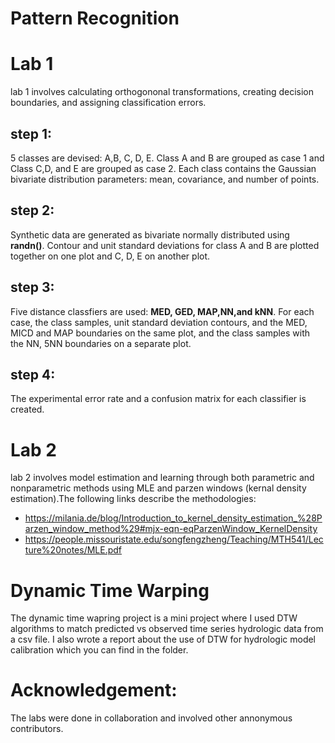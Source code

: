 # Pattern Recognition

# Lab 1 
lab 1 involves calculating orthogononal transformations, creating decision boundaries, and assigning classification errors. 

## step 1:
5 classes are devised: A,B, C, D, E. Class A and B are grouped as case 1 and Class C,D, and E are grouped as case 2. Each class contains the Gaussian bivariate distribution parameters: mean, covariance, and number of points. 

## step 2:
Synthetic data are generated as bivariate normally distributed using **randn()**. Contour and unit standard deviations for class A and B are plotted together on one plot and C, D, E on another plot. 

## step 3:
Five distance classfiers are used: **MED, GED, MAP,NN,and kNN**. For each case, the class samples, unit standard deviation contours, and
the MED, MICD and MAP boundaries on the same plot, and the class samples with the NN, 5NN boundaries on a separate plot. 

## step 4:
The experimental error rate and a confusion matrix for each classifier is created. 

# Lab 2

lab 2 involves model estimation and learning through both parametric and nonparametric methods using MLE and parzen windows (kernal density estimation).The following links describe the methodologies:

- https://milania.de/blog/Introduction_to_kernel_density_estimation_%28Parzen_window_method%29#mjx-eqn-eqParzenWindow_KernelDensity
- https://people.missouristate.edu/songfengzheng/Teaching/MTH541/Lecture%20notes/MLE.pdf

# Dynamic Time Warping
The dynamic time wapring project is a mini project where I used DTW algorithms to match predicted vs observed time series hydrologic data from a csv file. I also wrote a report about the use of DTW for hydrologic model calibration which you can find in the folder. 

# Acknowledgement: 
The labs were done in collaboration and involved other annonymous contributors. 
